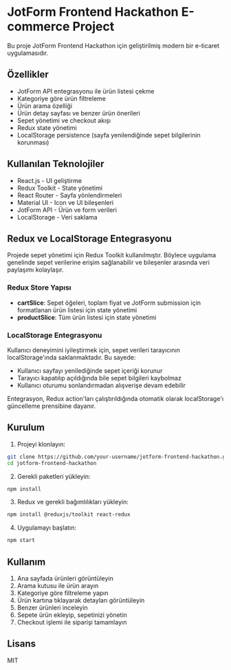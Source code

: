 # JotForm Frontend Hackathon E-commerce Project

Bu proje JotForm Frontend Hackathon için geliştirilmiş modern bir e-ticaret uygulamasıdır.

## Özellikler

-   JotForm API entegrasyonu ile ürün listesi çekme
-   Kategoriye göre ürün filtreleme
-   Ürün arama özelliği
-   Ürün detay sayfası ve benzer ürün önerileri
-   Sepet yönetimi ve checkout akışı
-   Redux state yönetimi
-   LocalStorage persistence (sayfa yenilendiğinde sepet bilgilerinin korunması)

## Kullanılan Teknolojiler

-   React.js - UI geliştirme
-   Redux Toolkit - State yönetimi
-   React Router - Sayfa yönlendirmeleri
-   Material UI - Icon ve UI bileşenleri
-   JotForm API - Ürün ve form verileri
-   LocalStorage - Veri saklama

## Redux ve LocalStorage Entegrasyonu

Projede sepet yönetimi için Redux Toolkit kullanılmıştır. Böylece uygulama genelinde sepet verilerine erişim sağlanabilir ve bileşenler arasında veri paylaşımı kolaylaşır.

### Redux Store Yapısı

-   **cartSlice**: Sepet öğeleri, toplam fiyat ve JotForm submission için formatlanan ürün listesi için state yönetimi
-   **productSlice**: Tüm ürün listesi için state yönetimi

### LocalStorage Entegrasyonu

Kullanıcı deneyimini iyileştirmek için, sepet verileri tarayıcının localStorage'ında saklanmaktadır. Bu sayede:

-   Kullanıcı sayfayı yenilediğinde sepet içeriği korunur
-   Tarayıcı kapatılıp açıldığında bile sepet bilgileri kaybolmaz
-   Kullanıcı oturumu sonlandırmadan alışverişe devam edebilir

Entegrasyon, Redux action'ları çalıştırıldığında otomatik olarak localStorage'ı güncelleme prensibine dayanır.

## Kurulum

1. Projeyi klonlayın:

```bash
git clone https://github.com/your-username/jotform-frontend-hackathon.git
cd jotform-frontend-hackathon
```

2. Gerekli paketleri yükleyin:

```bash
npm install
```

3. Redux ve gerekli bağımlılıkları yükleyin:

```bash
npm install @reduxjs/toolkit react-redux
```

4. Uygulamayı başlatın:

```bash
npm start
```

## Kullanım

1. Ana sayfada ürünleri görüntüleyin
2. Arama kutusu ile ürün arayın
3. Kategoriye göre filtreleme yapın
4. Ürün kartına tıklayarak detayları görüntüleyin
5. Benzer ürünleri inceleyin
6. Sepete ürün ekleyip, sepetinizi yönetin
7. Checkout işlemi ile siparişi tamamlayın

## Lisans

MIT
